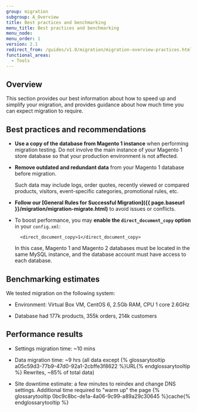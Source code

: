 ```yaml
---
group: migration
subgroup: A_Overview
title: Best practices and benchmarking
menu_title: Best practices and benchmarking
menu_node:
menu_order: 1
version: 2.1
redirect_from: /guides/v1.0/migration/migration-overview-practices.html
functional_areas:
  - Tools
---
```


## Overview

This section provides our best information about how to speed up and simplify your migration, and provides guidance about how much time you can expect migration to require.

## Best practices and recommendations

* **Use a copy of the database from Magento 1 instance** when performing migration testing. Do not involve the main instance of your Magento 1 store database so that your production environment is not affected.

* **Remove outdated and redundant data** from your Magento 1 database before migration.

  Such data may include logs, order quotes, recently viewed or compared products, visitors, event-specific categories, promotional rules, etc.

* **Follow our [General Rules for Successful Migration]({{ page.baseurl }}/migration/migration-migrate.html)** to avoid issues or conflicts.

* To boost performance, you may **enable the `direct_document_copy` option** in your `config.xml`:

        <direct_document_copy>1</direct_document_copy>

  In this case, Magento 1 and Magento 2 databases must be located in the same MySQL instance, and the database account must have access to each database.

## Benchmarking estimates

We tested migration on the following system:

* Environment: Virtual Box VM, CentOS 6, 2.5Gb RAM, CPU 1 core 2.6GHz

* Database had 177k products, 355k orders, 214k customers

## Performance results

* Settings migration time: ~10 mins

* Data migration time: ~9 hrs (all data except {% glossarytooltip a05c59d3-77b9-47d0-92a1-2cbffe3f8622 %}URL{% endglossarytooltip %} Rewrites, ~85% of total data)

* Site downtime estimate: a few minutes to reindex and change DNS settings. Additional time required to "warm up" the page {% glossarytooltip 0bc9c8bc-de1a-4a06-9c99-a89a29c30645 %}cache{% endglossarytooltip %}
